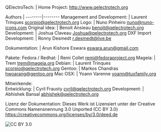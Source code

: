 QElectroTech: | Home Project: http://www.qelectrotech.org

Authors | 
--------|--------
Management and Development: | Laurent Trinques scorpio@qelectrotech.org
Logo: | Nuno Pinheiro nuno@nuno-icons.com
Original idea: | Benoit Ansieau benoit@qelectrotech.org
Development: | Joshua Claveau Joshua@qelectrotech.org
DXF Import Development: | Ronny Desmedt r.desmedt@live.be

Dokumentation: | Arun Kishore Eswara eswara.arun@gmail.com

Pakete:	
Fedora / Redhat: | Remi Collet remi@fedoraproject.org
Mageia: | Trem trem@mageia.org
Debian: | Laurent Trinques scorpio@qelectrotech.org
Gentoo: | Markos Chandras hwoarang@gentoo.org
Mac OSX: | Yoann Varenne yoann@tuxfamily.org

Mitwirkende:	
Entwicklung: | Cyril Frausty cyril@qelectrotech.org
Development: | Abhishek Bansal abhishek@qelectrotech.org

Lizenz der Dokumentation:
 	Dieses Werk ist Lizensiert unter der Creative Commons Namensnennung 3.0 Unported (CC BY 3.0) https://creativecommons.org/licenses/by/3.0/deed.de

![CC BY 3.0](http://download.tuxfamily.org/qet/joshua/html/graphics/license.png)
